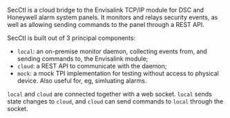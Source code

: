 SecCtl is a cloud bridge to the Envisalink TCP/IP module for DSC and Honeywell alarm system panels. It monitors and relays security events, as well as allowing sending commands to the panel through a REST API.

SecCtl is built out of 3 principal components:
 * `local`: an on-premise monitor daemon, collecting events from, and sending commands to, the Envisalink module;
 * `cloud`: a REST API to communicate with the daemon;
 * `mock`: a mock TPI implementation for testing without access to physical device. Also useful for, eg, simluating alarms.

`local` and `cloud` are connected together with a web socket. `local` sends state changes to `cloud`, and `cloud`  can send commands to `local` through the socket.
